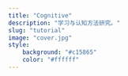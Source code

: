 ```yaml
---
title: "Cognitive"
description: "学习与认知方法研究。"
slug: "tutorial"
image: "cover.jpg"
style:
    background: "#c15865"
    color: "#ffffff"
---
```

